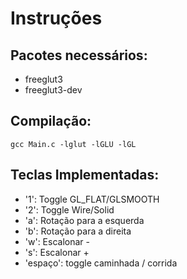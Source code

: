 Instruções
=========

## Pacotes necessários: 

* freeglut3 
* freeglut3-dev

## Compilação:


	gcc Main.c -lglut -lGLU -lGL


## Teclas Implementadas:

* '1': Toggle GL_FLAT/GLSMOOTH
* '2': Toggle Wire/Solid
* 'a': Rotação para a esquerda
* 'b': Rotação para a direita
* 'w': Escalonar -
* 's': Escalonar +
* 'espaço': toggle caminhada / corrida


